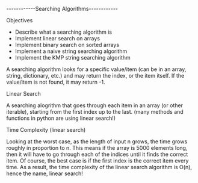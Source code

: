 ------------Searching Algorithms------------

Objectives

- Describe what a searching algorithm is
- Implement linear search on arrays
- Implement binary search on sorted arrays
- Implement a naive string searching algorithm
- Implement the KMP string searching algorithm

A searching algorithm looks for a specific value/item (can be in an array, string, dictionary, etc.) and may return the index, or the item itself. If the value/item is not found, it may return -1.

Linear Search

A searching alogrithm that goes through each item in an array (or other iterable), starting from the first index up to the last. (many methods and functions in python are using linear search!)

Time Complexity (linear search)

Looking at the worst case, as the length of input n grows, the time grows roughly in proportion to n. This means if the array is 5000 elements long, then it will have to go through each of the indices until it finds the correct item. Of course, the best case is if the first index is the correct item every time. As a result, the time complexity of the linear search algorithm is O(n), hence the name, linear search!

